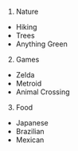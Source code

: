 1. Nature
  * Hiking
  * Trees
  * Anything Green

2. Games
  * Zelda
  * Metroid
  * Animal Crossing

3. Food
  * Japanese
  * Brazilian
  * Mexican
